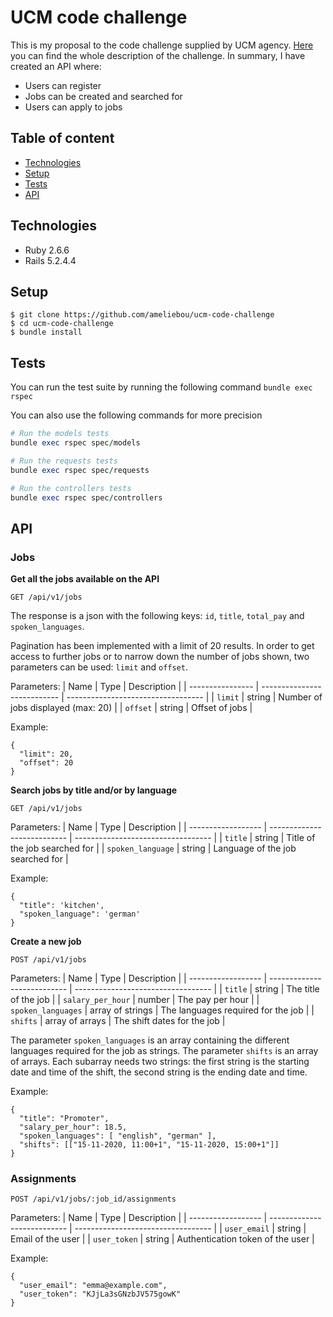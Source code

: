 # UCM code challenge

This is my proposal to the code challenge supplied by UCM agency.
[Here](https://docs.google.com/document/d/11HfJX4YIzdb7UY5oDgi8toa4JObmtuNPNojY8vnEDAM/view) you can find the whole description of the challenge.
In summary, I have created an API where:
* Users can register
* Jobs can be created and searched for
* Users can apply to jobs

## Table of content
* [Technologies](#technologies)
* [Setup](#setup)
* [Tests](#test)
* [API](#api)

## Technologies
* Ruby 2.6.6
* Rails 5.2.4.4

## Setup
```
$ git clone https://github.com/ameliebou/ucm-code-challenge
$ cd ucm-code-challenge
$ bundle install
```

## Tests
You can run the test suite by running the following command
`bundle exec rspec`

You can also use the following commands for more precision
```ruby
# Run the models tests
bundle exec rspec spec/models

# Run the requests tests
bundle exec rspec spec/requests

# Run the controllers tests
bundle exec rspec spec/controllers
```

## API

### Jobs
**Get all the jobs available on the API**

`GET /api/v1/jobs`

The response is a json with the following keys: `id`, `title`, `total_pay` and `spoken_languages`.

Pagination has been implemented with a limit of 20 results. In order to get access to further jobs or to narrow down the number of jobs shown, two parameters can be used: `limit` and `offset`.

Parameters:
| Name             | Type                        | Description                        |
| ---------------- | --------------------------- | ---------------------------------- |
| `limit`          | string                      | Number of jobs displayed (max: 20) |
| `offset`         | string                      | Offset of jobs                     |

Example:
```
{
  "limit": 20,
  "offset": 20
}
```

**Search jobs by title and/or by language**

`GET /api/v1/jobs`

Parameters:
| Name               | Type                        | Description                        |
| ------------------ | --------------------------- | ---------------------------------- |
| `title`            | string                      | Title of the job searched for      |
| `spoken_language`  | string                      | Language of the job searched for   |

Example:
```
{
  "title": 'kitchen',
  "spoken_language": 'german'
}
```

**Create a new job**

`POST /api/v1/jobs`

Parameters:
| Name               | Type                        | Description                        |
| ------------------ | --------------------------- | ---------------------------------- |
| `title`            | string                      | The title of the job               |
| `salary_per_hour`  | number                      | The pay per hour                   |
| `spoken_languages` | array of strings            | The languages required for the job |
| `shifts`           | array of arrays             | The shift dates for the job        |

The parameter `spoken_languages` is an array containing the different languages required for the job as strings.
The parameter `shifts` is an array of arrays. Each subarray needs two strings: the first string is the starting date and time of the shift, the second string is the ending date and time.

Example:
```
{
  "title": "Promoter",
  "salary_per_hour": 18.5,
  "spoken_languages": [ "english", "german" ],
  "shifts": [["15-11-2020, 11:00+1", "15-11-2020, 15:00+1"]]
}
```

### Assignments

`POST /api/v1/jobs/:job_id/assignments`

Parameters:
| Name               | Type                        | Description                        |
| ------------------ | --------------------------- | ---------------------------------- |
| `user_email`       | string                      | Email of the user                  |
| `user_token`       | string                      | Authentication token of the user   |

Example:
```
{
  "user_email": "emma@example.com",
  "user_token": "KJjLa3sGNzbJV575gowK"
}
```
